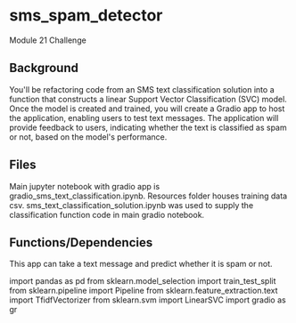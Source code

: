 # sms_spam_detector

Module 21 Challenge

## Background

You'll be refactoring code from an SMS text classification solution into a function that constructs a linear Support Vector Classification (SVC) model. Once the model is created and trained, you will create a Gradio app to host the application, enabling users to test text messages. The application will provide feedback to users, indicating whether the text is classified as spam or not, based on the model's performance.

## Files

Main jupyter notebook with gradio app is gradio_sms_text_classification.ipynb. Resources folder houses training data csv. sms_text_classification_solution.ipynb was used to supply the classification function code in main gradio notebook.

## Functions/Dependencies

This app can take a text message and predict whether it is spam or not.

import pandas as pd
from sklearn.model_selection import train_test_split
from sklearn.pipeline import Pipeline
from sklearn.feature_extraction.text import TfidfVectorizer
from sklearn.svm import LinearSVC
import gradio as gr
